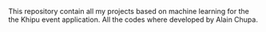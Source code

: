 This repository contain all my projects based on machine learning for the the Khipu event application.
All the codes where developed by Alain Chupa.
